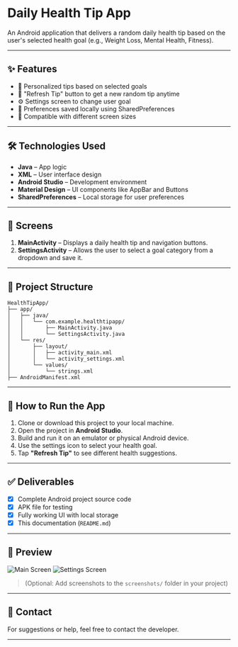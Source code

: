 
# Daily Health Tip App

An Android application that delivers a random daily health tip based on the user's selected health goal (e.g., Weight Loss, Mental Health, Fitness).

---

## ✨ Features

- 🧠 Personalized tips based on selected goals
- 🔄 "Refresh Tip" button to get a new random tip anytime
- ⚙️ Settings screen to change user goal
- 💾 Preferences saved locally using SharedPreferences
- 📱 Compatible with different screen sizes

---

## 🛠️ Technologies Used

- **Java** – App logic
- **XML** – User interface design
- **Android Studio** – Development environment
- **Material Design** – UI components like AppBar and Buttons
- **SharedPreferences** – Local storage for user preferences

---

## 📱 Screens

1. **MainActivity** – Displays a daily health tip and navigation buttons.
2. **SettingsActivity** – Allows the user to select a goal category from a dropdown and save it.

---

## 📂 Project Structure

```
HealthTipApp/
├── app/
│   ├── java/
│   │   └── com.example.healthtipapp/
│   │       ├── MainActivity.java
│   │       └── SettingsActivity.java
│   └── res/
│       ├── layout/
│       │   ├── activity_main.xml
│       │   └── activity_settings.xml
│       └── values/
│           └── strings.xml
├── AndroidManifest.xml
```

---

## 🚀 How to Run the App

1. Clone or download this project to your local machine.
2. Open the project in **Android Studio**.
3. Build and run it on an emulator or physical Android device.
4. Use the settings icon to select your health goal.
5. Tap **"Refresh Tip"** to see different health suggestions.

---

## ✅ Deliverables

- [x] Complete Android project source code
- [x] APK file for testing
- [x] Fully working UI with local storage
- [x] This documentation (`README.md`)

---

## 📸 Preview

![Main Screen](screenshots/main_screen.png)
![Settings Screen](screenshots/settings_screen.png)

> (Optional: Add screenshots to the `screenshots/` folder in your project)

---

## 📧 Contact

For suggestions or help, feel free to contact the developer.

---
